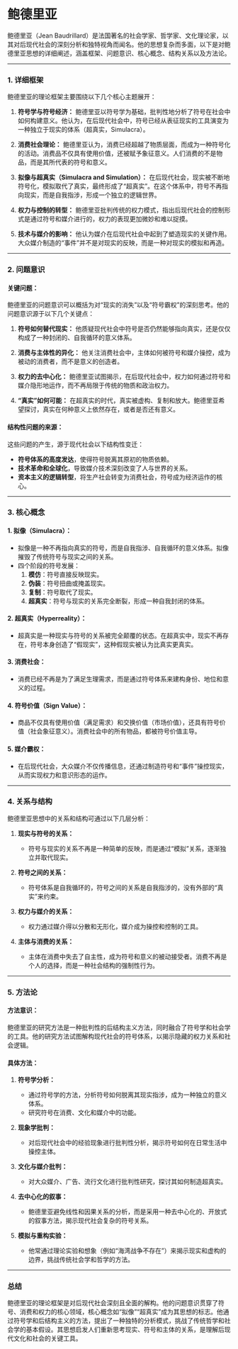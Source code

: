 # 鲍德里亚
鲍德里亚（Jean Baudrillard）是法国著名的社会学家、哲学家、文化理论家，以其对后现代社会的深刻分析和独特视角而闻名。他的思想复杂而多面，以下是对鲍德里亚思想的详细阐述，涵盖框架、问题意识、核心概念、结构关系以及方法论。

---

### **1. 详细框架**

鲍德里亚的理论框架主要围绕以下几个核心主题展开：

1. **符号学与符号经济：**
   鲍德里亚以符号学为基础，批判性地分析了符号在社会中如何构建意义。他认为，在后现代社会中，符号已经从表征现实的工具演变为一种独立于现实的体系（超真实，Simulacra）。

2. **消费社会理论：**
   鲍德里亚认为，消费已经超越了物质层面，而成为一种符号化的活动。消费品不仅具有使用价值，还被赋予象征意义。人们消费的不是物品，而是其所代表的符号和意义。

3. **拟像与超真实（Simulacra and Simulation）：**
   在后现代社会，现实被不断地符号化，模拟取代了真实，最终形成了“超真实”。在这个体系中，符号不再指向现实，而是自我指涉，形成一个独立的逻辑世界。

4. **权力与控制的转型：**
   鲍德里亚批判传统的权力模式，指出后现代社会的控制形式是通过符号和媒介进行的，权力的表现更加微妙和难以捉摸。

5. **技术与媒介的影响：**
   他认为媒介在后现代社会中起到了塑造现实的关键作用。大众媒介制造的“事件”并不是对现实的反映，而是一种对现实的模拟和再造。

---

### **2. 问题意识**

#### **关键问题：**
鲍德里亚的问题意识可以概括为对“现实的消失”以及“符号霸权”的深刻思考。他的问题意识源于以下几个关键点：

1. **符号如何替代现实：**
   他质疑现代社会中符号是否仍然能够指向真实，还是仅仅构成了一种封闭的、自我循环的意义体系。

2. **消费与主体性的异化：**
   他关注消费社会中，主体如何被符号和媒介操控，成为被动的消费者，而不是意义的创造者。

3. **权力的去中心化：**
   鲍德里亚试图揭示，在后现代社会中，权力如何通过符号和媒介隐形地运作，而不再局限于传统的物质和政治权力。

4. **“真实”如何可能：**
   在超真实的时代，真实被虚构、复制和放大。鲍德里亚希望探讨，真实在何种意义上依然存在，或者是否还有意义。

#### **结构性问题的来源：**
这些问题的产生，源于现代社会以下结构性变迁：
- **符号体系的高度发达**，使得符号脱离其原初的物质依赖。
- **技术革命和全球化**，导致媒介技术深刻改变了人与世界的关系。
- **资本主义的逻辑转型**，将生产社会转变为消费社会，符号成为经济运作的核心。

---

### **3. 核心概念**

#### 1. **拟像（Simulacra）：**
   - 拟像是一种不再指向真实的符号，而是自我指涉、自我循环的意义体系。拟像摧毁了传统符号与现实之间的关系。
   - 四个阶段的符号发展：
     1. **模仿**：符号直接反映现实。
     2. **伪装**：符号扭曲或掩盖现实。
     3. **复制**：符号取代了现实。
     4. **超真实**：符号与现实的关系完全断裂，形成一种自我封闭的体系。

#### 2. **超真实（Hyperreality）：**
   - 超真实是一种现实与符号的关系被完全颠覆的状态。在超真实中，现实不再存在，符号本身创造了“假现实”，这种假现实被认为比真实更真实。

#### 3. **消费社会：**
   - 消费已经不再是为了满足生理需求，而是通过符号体系来建构身份、地位和意义的过程。

#### 4. **符号价值（Sign Value）：**
   - 商品不仅具有使用价值（满足需求）和交换价值（市场价值），还具有符号价值（社会象征意义）。消费社会中的所有物品，都被符号价值主导。

#### 5. **媒介霸权：**
   - 在后现代社会，大众媒介不仅传播信息，还通过制造符号和“事件”操控现实，从而实现权力和意识形态的运作。

---

### **4. 关系与结构**

鲍德里亚思想中的关系和结构可通过以下几层分析：

1. **现实与符号的关系：**
   - 符号与现实的关系不再是一种简单的反映，而是通过“模拟”关系，逐渐独立并取代现实。

2. **符号之间的关系：**
   - 符号体系是自我循环的，符号之间的关系是自我指涉的，没有外部的“真实”来约束。

3. **权力与媒介的关系：**
   - 权力通过媒介得以分散和无形化，媒介成为操控和控制的工具。

4. **主体与消费的关系：**
   - 主体在消费中失去了自主性，成为符号和意义的被动接受者。消费不再是个人的选择，而是一种社会结构的强制性行为。

---

### **5. 方法论**

#### **方法意识：**
鲍德里亚的研究方法是一种批判性的后结构主义方法，同时融合了符号学和社会学的工具。他的研究方法试图解构现代社会的符号体系，以揭示隐藏的权力关系和社会逻辑。

#### **具体方法：**

1. **符号学分析：**
   - 通过符号学的方法，分析符号如何脱离其现实指涉，成为一种独立的意义体系。
   - 研究符号在消费、文化和媒介中的功能。

2. **现象学批判：**
   - 对后现代社会中的经验现象进行批判性分析，揭示符号如何在日常生活中操控主体。

3. **文化与媒介批判：**
   - 对大众媒介、广告、流行文化进行批判性研究，探讨其如何制造超真实。

4. **去中心化的叙事：**
   - 鲍德里亚避免线性和因果关系的分析，而是采用一种去中心化的、开放式的叙事方法，揭示现代社会复杂的符号关系。

5. **模拟与重构实验：**
   - 他常通过理论实验和想象（例如“海湾战争不存在”）来揭示现实和虚构的边界，挑战传统社会学和哲学的方法。

---

### **总结**

鲍德里亚的理论框架是对后现代社会深刻且全面的解构。他的问题意识贯穿了符号、消费和权力的核心领域，核心概念如“拟像”“超真实”成为其思想的标志。他通过符号学和后结构主义的方法，提出了一种独特的分析模式，挑战了传统哲学和社会学的基本假设。其思想启发人们重新思考现实、符号和主体的关系，是理解后现代文化和社会的关键工具。